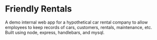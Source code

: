 # Friendly Rentals

A demo internal web app for a hypothetical car rental company to allow employees to keep records of cars, customers, rentals, maintenance, etc.
Built using node, express, handlebars, and mysql.
